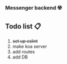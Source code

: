 ### Messenger backend ☢️

## Todo list 📋
1. ~~set up eslint~~
1. make koa server
1. add routes
1. add DB
